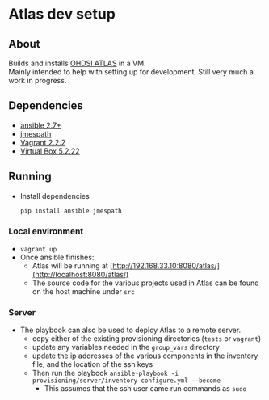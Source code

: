 # Atlas dev setup

## About 
Builds and installs [OHDSI ATLAS](https://www.ohdsi.org/atlas-a-unified-interface-for-the-ohdsi-tools/) in a VM.  
Mainly intended to help with setting up for development. Still very much a work in progress. 

## Dependencies
* [ansible 2.7+](https://docs.ansible.com/ansible/latest/installation_guide/intro_installation.html)
* [jmespath](https://pypi.org/project/jmespath/)
* [Vagrant 2.2.2](https://www.vagrantup.com/intro/getting-started/install.html)
* [Virtual Box 5.2.22](https://www.vagrantup.com/intro/getting-started/install.html)

## Running
* Install dependencies
    ```
    pip install ansible jmespath
    ```
### Local environment
* `vagrant up`
* Once ansible finishes: 
    * Atlas will be running at [http://192.168.33.10:8080/atlas/](http://localhost:8080/atlas/)
    * The source code for the various projects used in Atlas can be found on the host machine under `src`
    
### Server
* The playbook can also be used to deploy Atlas to a remote server.  
    * copy either of the existing provisioning directories (`tests` or `vagrant`)
    * update any variables needed in the `group_vars` directory
    * update the ip addresses of the various components in the inventory file, and the location of the ssh keys
    * Then run the playbook `ansible-playbook -i provisioning/server/inventory configure.yml --become`
        * This assumes that the ssh user came run commands as `sudo`

